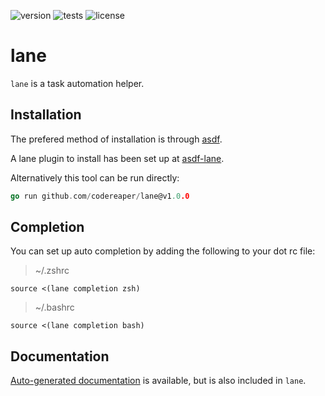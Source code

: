 ![version](https://img.shields.io/github/v/release/CodeReaper/lane)
![tests](https://github.com/CodeReaper/lane/actions/workflows/tests.yaml/badge.svg)
![license](https://img.shields.io/github/license/CodeReaper/lane.svg)

# lane

`lane` is a task automation helper.

## Installation

The prefered method of installation is through [asdf](http://asdf-vm.com/).

A lane plugin to install has been set up at [asdf-lane](https://github.com/CodeReaper/asdf-lane).

Alternatively this tool can be run directly:
```go
go run github.com/codereaper/lane@v1.0.0
```

## Completion

You can set up auto completion by adding the following to your dot rc file:

> ~/.zshrc
```
source <(lane completion zsh)
```

> ~/.bashrc
```
source <(lane completion bash)
```

## Documentation

[Auto-generated documentation](docs/generated/lane.md) is available, but is also included in `lane`.
